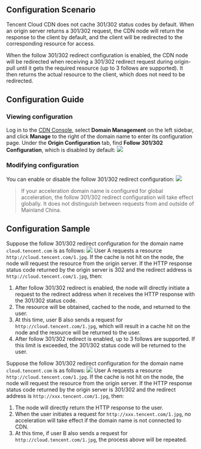 ## Configuration Scenario
Tencent Cloud CDN does not cache 301/302 status codes by default. When an origin server returns a 301/302 request, the CDN node will return the response to the client by default, and the client will be redirected to the corresponding resource for access.

When the follow 301/302 redirect configuration is enabled, the CDN node will be redirected when receiving a 301/302 redirect request during origin-pull until it gets the required resource (up to 3 follows are supported). It then returns the actual resource to the client, which does not need to be redirected.
## Configuration Guide
### Viewing configuration
Log in to the [CDN Console](https://console.cloud.tencent.com/cdn), select **Domain Management** on the left sidebar, and click **Manage** to the right of the domain name to enter its configuration page. Under the **Origin Configuration** tab, find **Follow 301/302 Configuration**, which is disabled by default:
![](https://main.qcloudimg.com/raw/3d431956857ef20b21bb954e481c66e4.png)

### Modifying configuration
You can enable or disable the follow 301/302 redirect configuration:
![](https://main.qcloudimg.com/raw/cbbd0f472a50287fd425cd093a2dacb9.png)

>If your acceleration domain name is configured for global acceleration, the follow 301/302 redirect configuration will take effect globally. It does not distinguish between requests from and outside of Mainland China.

## Configuration Sample
Suppose the follow 301/302 redirect configuration for the domain name `cloud.tencent.com` is as follows:
![](https://main.qcloudimg.com/raw/cbbd0f472a50287fd425cd093a2dacb9.png)
User A requests a resource `http://cloud.tencent.com/1.jpg`. If the cache is not hit on the node, the node will request the resource from the origin server. If the HTTP response status code returned by the origin server is 302 and the redirect address is `http://cloud.tencent.com/1.jpg`, then:

1. After follow 301/302 redirect is enabled, the node will directly initiate a request to the redirect address when it receives the HTTP response with the 301/302 status code.
2. The resource will be obtained, cached to the node, and returned to the user.
3. At this time, user B also sends a request for `http://cloud.tencent.com/1.jpg`, which will result in a cache hit on the node and the resource will be returned to the user.
4. After follow 301/302 redirect is enabled, up to 3 follows are supported. If this limit is exceeded, the 301/302 status code will be returned to the user.

Suppose the follow 301/302 redirect configuration for the domain name `cloud.tencent.com` is as follows:
![](https://main.qcloudimg.com/raw/3d431956857ef20b21bb954e481c66e4.png)
User A requests a resource `http://cloud.tencent.com/1.jpg`. If the cache is not hit on the node, the node will request the resource from the origin server. If the HTTP response status code returned by the origin server is 301/302 and the redirect address is `http://xxx.tencent.com/1.jpg`, then:
1. The node will directly return the HTTP response to the user.
2. When the user initiates a request for `http://xxx.tencent.com/1.jpg`, no acceleration will take effect if the domain name is not connected to CDN.
3. At this time, if user B also sends a request for `http://cloud.tencent.com/1.jpg`, the process above will be repeated.

